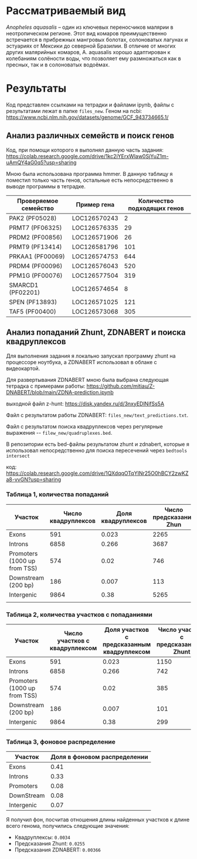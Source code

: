 # Рассматриваемый вид
*Anopheles aquasalis* – один из ключевых переносчиков малярии в неотропическом регионе. Этот вид комаров преимущественно встречается в прибрежных мангровых болотах, солоноватых лагунах и эстуариях от Мексики до северной Бразилии. В отличие от многих других малярийных комаров, A. aquasalis хорошо адаптирован к колебаниям солёности воды, что позволяет ему размножаться как в пресных, так и в солоноватых водоёмах.

# Результаты


Код представлен ссылками на тетрадки и файлами ipynb, файлы с результатами лежат в папке `files_new`.
Геном на ncbi: https://www.ncbi.nlm.nih.gov/datasets/genome/GCF_943734665.1/


## Анализ различных семейств и поиск генов

Код, при помощи которого я выполнял данную часть задания: https://colab.research.google.com/drive/1kc2iYErxWlaw0SjYuZ1m-uAmQY4aG0q5?usp=sharing

Мною была использована программа hmmer. В данную таблицу я поместил только часть генов, остальные есть непосредственно в выводе программы в тетрадке.

| Проверяемое семейство | Пример гена | Количество подходящих генов |
|-----------------------|---------------|---------------|
| PAK2 (PF05028)        | LOC126570243  |   2
| PRMT7 (PF06325)       | LOC126576335  |   29
| PRDM2 (PF00856)       | LOC126571906  |  26
| PRMT9 (PF13414)       | LOC126581796  | 101
| PRKAA1 (PF00069)      | LOC126574753  |    644
| PRDM4 (PF00096)       | LOC126576043  |  520
| PPM1G (PF00076)       | LOC126577504  |  319
| SMARCD1 (PF02201)     | LOC126574654  |  8
| SPEN (PF13893)        | LOC126571025  | 121
| TAF5 (PF00400)        | LOC126573068  | 305


## Анализ попаданий Zhunt, ZDNABERT и поиска квадруплексов

Для выполнения задания я локально запускал программу zhunt на процессоре ноутбука, а ZDNABERT использовал в облаке с видеокартой.

Для развертывания ZDNABERT мною была выбрана следующая тетрадка с примерами работы: https://github.com/mitiau/Z-DNABERT/blob/main/ZDNA-prediction.ipynb

выходной файл z-hunt: https://disk.yandex.ru/d/3nxyEDlNifSs5A

Файл с результатом работы ZDNABERT: `files_new/text_predictions.txt`.

Файл с результатом поиска квадруплексов через регулярные выражения -- `filew_new/quadruplexes.bed`.

В репозитории есть bed-файлы результатом zhunt и zdnabert, которые я использовал непосредственно для поиска пересечений через `bedtools intersect`

код: https://colab.research.google.com/drive/1QXdqqOTqYINr25O0hBCY2zwKZa8-vvGN?usp=sharing

### Таблица 1, количества попаданий
| Участок                      | Число квадруплексов | Доля квадруплексов | Число предсказаний Zhun | Доля предсказаний Zhun | Число предсказаний ZDNABERT | Доля предсказаний ZDNABERT |
|------------------------------|---------------------|--------------------|-------------------------|------------------------|-----------------------------|----------------------------|
| Exons                        | 591                 | 0.023              | 2265                   | 0.03                  | 9447                        | 0.248                     |
| Introns                      | 6858                | 0.266               | 3687                   | 0.02                 | 14937                       | 0.39                      |
| Promoters (1000 up from TSS) | 574                 | 0.02               | 746                    | 0.004                   | 3262                        | 0.08                       |
| Downstream (200 bp)          | 186                 | 0.007              | 113                    | 0.0006                  | 353                         | 0.009                      |
| Intergenic                   | 9864                | 0.38               | 5265                   |  0.032                 | 13993                       | 0.36                       |
|                              |                     |                    |                         |                        |                             |                            |

### Таблица 2, количества участков с попаданиями


| Участок                      | Число участков с  квадруплексом | Доля участков с предсказанным квадруплексом | Число участков с предсказаниями Zhunt | Число участков с предсказаниями Zhunt | Число участков с предсказаниями ZDNABERT | Доля участков с предсказаниями ZDNABERT |
|------------------------------|---------------------------------|---------------------------------------------|---------------------------------------|---------------------------------------|------------------------------------------|-----------------------------------------|
| Exons                        | 591                            | 0.023                                       | 1150                                 | 0.007                             | 4390                                     | 0.11                                   |
| Introns                      | 6858                            | 0.266                                        | 742                                 | 0.004                              | 2774                                     | 0.07                                    |
| Promoters (1000 up from TSS) | 574                             | 0.02                                        | 385                                  | 0.002                                 | 2166                                     | 0.05                                    |
| Downstream (200 bp)          | 186                             | 0.007                                       | 101                                  | 0.0006                                  | 325                                      | 0.008                                   |
| Intergenic                   | 9864                            | 0.38                                        | 299                                  | 0.001                               | 1742                                     | 0.05                                    |
|                              |                                 |                                             |                                       |                                       |                                          |                                         |

### Таблица 3, фоновое распределение

| Участок    | Доля в фоновом распределении |
|------------|------------------------------|
| Exons      | 0.41                         |
| Introns    | 0.33                         |
| Promoters  | 0.08                         |
| DownStream | 0.08                         |
| Intergenic | 0.07                         |

Я получил фон, посчитав отношения длины найденных участков к длине всего генома, получились следующие значения:

* Квадруплексы: `0.0034`
* Предсказания Zhunt: `0.0255`
* Предсказания ZDNABERT: `0.00366`
